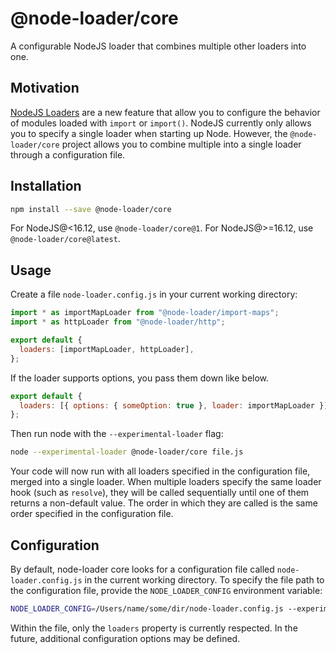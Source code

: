 # @node-loader/core

A configurable NodeJS loader that combines multiple other loaders into one.

## Motivation

[NodeJS Loaders](https://nodejs.org/dist/latest-v14.x/docs/api/esm.html#esm_experimental_loaders) are a new feature that allow you to configure the behavior of modules loaded with `import` or `import()`. NodeJS currently only allows you to specify a single loader when starting up Node. However, the `@node-loader/core` project allows you to combine multiple into a single loader through a configuration file.

## Installation

```sh
npm install --save @node-loader/core
```

For NodeJS@<16.12, use `@node-loader/core@1`. For NodeJS@>=16.12, use `@node-loader/core@latest`.

## Usage

Create a file `node-loader.config.js` in your current working directory:

```js
import * as importMapLoader from "@node-loader/import-maps";
import * as httpLoader from "@node-loader/http";

export default {
  loaders: [importMapLoader, httpLoader],
};
```

If the loader supports options, you pass them down like below.

```js
export default {
  loaders: [{ options: { someOption: true }, loader: importMapLoader }],
};
```

Then run node with the `--experimental-loader` flag:

```sh
node --experimental-loader @node-loader/core file.js
```

Your code will now run with all loaders specified in the configuration file, merged into a single loader. When multiple loaders specify the same loader hook (such as `resolve`), they will be called sequentially until one of them returns a non-default value. The order in which they are called is the same order specified in the configuration file.

## Configuration

By default, node-loader core looks for a configuration file called `node-loader.config.js` in the current working directory. To specify the file path to the configuration file, provide the `NODE_LOADER_CONFIG` environment variable:

```sh
NODE_LOADER_CONFIG=/Users/name/some/dir/node-loader.config.js --experimental-loader @node-loader/core file.js
```

Within the file, only the `loaders` property is currently respected. In the future, additional configuration options may be defined.
